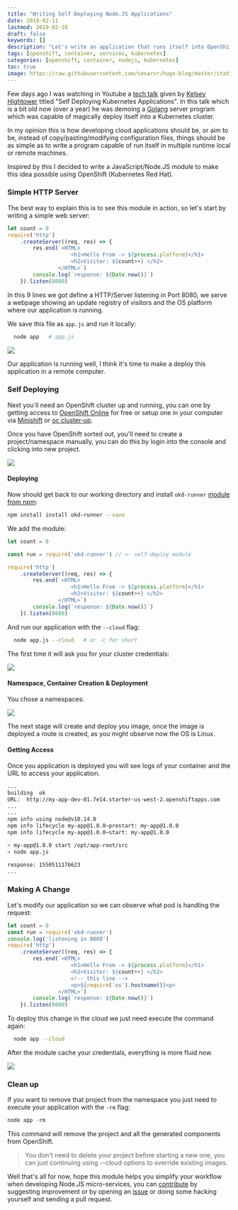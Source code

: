 ```yaml
---
title: "Writing Self Deploying Node.JS Applications"
date: 2019-02-11
lastmod: 2019-02-18
draft: false
keywords: []
description: "Let's write an application that runs itself into OpenShift."
tags: [openshift, container, services, kubernetes]
categories: [openshift, container, nodejs, kubernetes]
toc: true
image: https://raw.githubusercontent.com/cesarvr/hugo-blog/master/static/static/logo/js.png
---
```


Few days ago I was watching in Youtube a [tech talk](https://www.youtube.com/watch?v=XPC-hFL-4lU) given by [Kelsey Hightower](https://twitter.com/kelseyhightower) titled "Self Deploying Kubernetes Applications". In this talk which is a bit old now (over a year) he was demoing a [Golang](https://golang.org) server program which was capable of magically deploy itself into a Kubernetes cluster. 

<!--more-->

In my opinion this is how developing cloud applications should be, or aim to be, instead of copy/pasting/modifying configuration files, things should be as simple as to write a program capable of run itself in multiple runtime local or remote machines. 

Inspired by this I decided to write a JavaScript/Node.JS module to make this idea possible using OpenShift (Kubernetes Red Hat).


### Simple HTTP Server

The best way to explain this is to see this module in action, so let's start by writing a simple web server:

```js
let count = 0
require('http')
    .createServer((req, res) => {
        res.end(`<HTML>
                    <h1>Hello From -> ${process.platform}</h1>
                    <h2>Visitor: ${count++} </h2>
                </HTML>`)
        console.log(`response: ${Date.now()}`)
    }).listen(8080)
```
In this 9 lines we got define a HTTP/Server listening in Port 8080, we serve a webpage showing an update registry of visitors and the OS platform where our application is running.

We save this file as ``app.js`` and run it locally:

```sh
  node app   # app.js
```

![](https://github.com/cesarvr/hugo-blog/blob/master/static/self-deploy/self-deploy-before.gif?raw=true)


Our application is running well, I think it's time to make a deploy this application in a remote computer.

### Self Deploying

Next you'll need an OpenShift cluster up and running, you can one by getting access to [OpenShift Online](https://manage.openshift.com/) for free or setup one in your computer via [Minishift](https://github.com/minishift/minishift) or [oc cluster-up](https://github.com/cesarvr/Openshift#ocup).

Once you have OpenShift sorted out, you'll need to create a project/namespace manually, you can do this by login into the console and clicking into new project.

![](https://github.com/cesarvr/hugo-blog/blob/master/static/self-deploy/making-project.gif?raw=true)


#### Deploying

Now should get back to our working directory and install ``okd-runner`` [module from npm](https://www.npmjs.com/package/okd-runner):

```sh
npm install install okd-runner --save
```

We add the module:

```js
let count = 0

const run = require('okd-runner') // <- self-deploy module

require('http')
    .createServer((req, res) => {
        res.end(`<HTML>
                    <h1>Hello From -> ${process.platform}</h1>
                    <h2>Visitor: ${count++} </h2>
                </HTML>`)
        console.log(`response: ${Date.now()}`)
    }).listen(8080)
```

And run our application with the ``--cloud`` flag:


```sh
  node app.js --cloud   # or -c for short
```

The first time it will ask you for your cluster credentials:

![](https://github.com/cesarvr/hugo-blog/blob/master/static/self-deploy/creds.gif?raw=true)


#### Namespace, Container Creation & Deployment

You chose a namespaces:

![](https://github.com/cesarvr/hugo-blog/blob/master/static/self-deploy/deploy.gif?raw=true)

The next stage will create and deploy you image, once the image is deployed a route is created, as you might observe now the OS is Linux.

#### Getting Access

Once you application is deployed you will see logs of your container and the URL to access your application.

```sh
...
building  ok
URL:  http://my-app-dev-01.7e14.starter-us-west-2.openshiftapps.com
...
...
npm info using node@v10.14.0
npm info lifecycle my-app@1.0.0~prestart: my-app@1.0.0
npm info lifecycle my-app@1.0.0~start: my-app@1.0.0

> my-app@1.0.0 start /opt/app-root/src
> node app.js

response: 1550511176623
...
```


### Making A Change

Let's modify our application so we can observe what pod is handling the request:

```js
let count = 0
const run = require('okd-runner')
console.log('listening in 8080')
require('http')
    .createServer((req, res) => {
        res.end(`<HTML>
                    <h1>Hello From -> ${process.platform}</h1>
                    <h2>Visitor: ${count++} </h2>
                    <!-- this line -->
                    <p>${require('os').hostname()}<p>
                </HTML>`)
        console.log(`response: ${Date.now()}`)
    }).listen(8080)

```

To deploy this change in the cloud we just need execute the command again:


```sh
  node app --cloud
```

After the module cache your credentials, everything is more fluid now.

![](https://github.com/cesarvr/hugo-blog/blob/master/static/self-deploy/oc-update.gif?raw=true)



### Clean up

If you want to remove that project from the namespace you just need to execute your application with the ``-rm`` flag:

```js
node app -rm
```

This command will remove the project and all the generated components from OpenShift.

> You don't need to delete your project before starting a new one, you can just continuing using --cloud options to override existing images.

Well that's all for now, hope this module helps you simplify your workflow when developing Node.JS micro-services, you can [contribute](https://github.com/cesarvr/okd-runner) by suggesting improvement or by opening an [issue](https://github.com/cesarvr/okd-runner/issues) or doing some hacking yourself and sending a pull request.  
